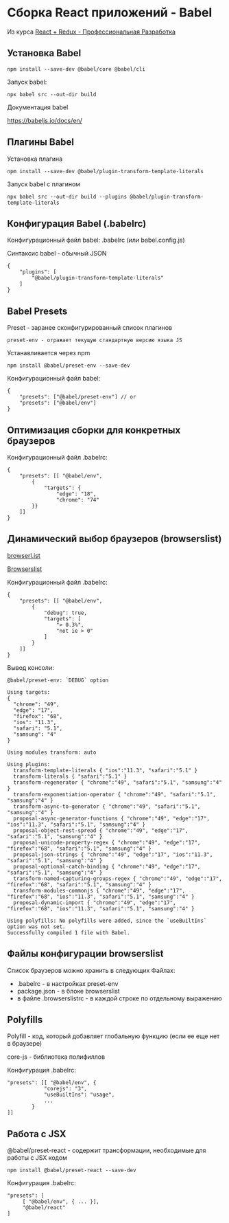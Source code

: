 # Сборка React приложений - Babel

Из курса [React + Redux - Профессиональная Разработка](https://www.udemy.com/course/pro-react-redux/)

## Установка Babel
```
npm install --save-dev @babel/core @babel/cli
```
Запуск babel:
```
npx babel src --out-dir build
```

Документация babel

https://babeljs.io/docs/en/


## Плагины Babel

Установка плагина
```
npm install --save-dev @babel/plugin-transform-template-literals
```

Запуск babel с плагином
```
npx babel src --out-dir build --plugins @babel/plugin-transform-template-literals
```

## Конфигурация Babel (.babelrc)

Конфигурационный файл babel: .babelrc (или babel.config.js)

Синтаксис babel - обычный JSON

```
{
    "plugins": [
        "@babel/plugin-transform-template-literals"
    ]
}
```

## Babel Presets

Preset - заранее сконфигурированный список плагинов
```
preset-env - отражает текущую стандартную версию языка JS
```
Устанавливается через npm 
```
npm install @babel/preset-env --save-dev
```
Конфигурационный файл babel:

```
{
    "presets": ["@babel/preset-env"] // or
    "presets": ["@babel/env"]
}
```

## Оптимизация сборки для конкретных браузеров

Конфигурационный файл .babelrc:

```
{
    "presets": [[ "@babel/env",
        {
            "targets": {
                "edge": "18",
                "chrome": "74"
        }}
    ]]
}
```

## Динамический выбор браузеров (browserslist)

[browserl.ist](https://browserl.ist/)

[Browserslist](https://github.com/browserslist/browserslist#browserslist-)

Конфигурационный файл .babelrc:
```
{
    "presets": [[ "@babel/env",
        {
            "debug": true,
            "targets": [
                "> 0.3%",
                "not ie > 0"
            ]
        }
    ]]
}
```

Вывод консоли:

```
@babel/preset-env: `DEBUG` option

Using targets:    
{
  "chrome": "49", 
  "edge": "17",   
  "firefox": "68",
  "ios": "11.3",  
  "safari": "5.1",
  "samsung": "4"  
}

Using modules transform: auto

Using plugins:
  transform-template-literals { "ios":"11.3", "safari":"5.1" }
  transform-literals { "safari":"5.1" }
  transform-regenerator { "chrome":"49", "safari":"5.1", "samsung":"4" }
  transform-exponentiation-operator { "chrome":"49", "safari":"5.1", "samsung":"4" }
  transform-async-to-generator { "chrome":"49", "safari":"5.1", "samsung":"4" }
  proposal-async-generator-functions { "chrome":"49", "edge":"17", "ios":"11.3", "safari":"5.1", "samsung":"4" }
  proposal-object-rest-spread { "chrome":"49", "edge":"17", "safari":"5.1", "samsung":"4" }
  proposal-unicode-property-regex { "chrome":"49", "edge":"17", "firefox":"68", "safari":"5.1", "samsung":"4" }
  proposal-json-strings { "chrome":"49", "edge":"17", "ios":"11.3", "safari":"5.1", "samsung":"4" }
  proposal-optional-catch-binding { "chrome":"49", "edge":"17", "safari":"5.1", "samsung":"4" }
  transform-named-capturing-groups-regex { "chrome":"49", "edge":"17", "firefox":"68", "safari":"5.1", "samsung":"4" }
  transform-modules-commonjs { "chrome":"49", "edge":"17", "firefox":"68", "ios":"11.3", "safari":"5.1", "samsung":"4" }
  proposal-dynamic-import { "chrome":"49", "edge":"17", "firefox":"68", "ios":"11.3", "safari":"5.1", "samsung":"4" }

Using polyfills: No polyfills were added, since the `useBuiltIns` option was not set.
Successfully compiled 1 file with Babel.
```

## Файлы конфигурации browserslist

Список браузеров можно хранить в следующих Файлах:

- .babelrc - в настройках preset-env
- package.json - в блоке browserslist
- в файле .browserslistrc - в каждой строке по отдельному выражению

## Polyfills

Polyfill - код, который добавляет глобальную функцию (если ее еще нет в браузере)

core-js - библиотека полифиллов

Конфигурация .babelrc:

```
"presets": [[ "@babel/env", {
            "corejs": "3",
            "useBuiltIns": "usage",
            ...
        }
]]
```

## Работа с JSX

@babel/preset-react - содержит трансформации, необходимые для работы с JSX кодом
```
npm install @babel/preset-react --save-dev 
```
Конфигурация .babelrc:
```
"presets": [
     [ "@babel/env", { ... }],
     "@babel/react"
]
```
